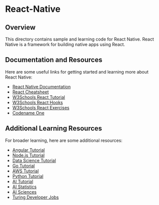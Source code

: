# React-Native

## Overview

This directory contains sample and learning code for React Native. React Native is a framework for building native apps using React.

## Documentation and Resources

Here are some useful links for getting started and learning more about React Native:

- [React Native Documentation](https://reactnative.dev/docs/getting-started)
- [React Cheatsheet](https://devhints.io/react)
- [W3Schools React Tutorial](https://www.w3schools.com/react/default.asp)
- [W3Schools React Hooks](https://www.w3schools.com/react/react_hooks.asp)
- [W3Schools React Exercises](https://www.w3schools.com/react/react_exercises.asp)
- [Codename One](https://www.codenameone.com/)

## Additional Learning Resources

For broader learning, here are some additional resources:

- [Angular Tutorial](https://www.w3schools.com/angular/default.asp)
- [Node.js Tutorial](https://www.w3schools.com/nodejs/default.asp)
- [Data Science Tutorial](https://www.w3schools.com/datascience/default.asp)
- [Go Tutorial](https://www.w3schools.com/go/index.php)
- [AWS Tutorial](https://www.w3schools.com/aws/index.php)
- [Python Tutorial](https://www.w3schools.com/python/default.asp)
- [AI Tutorial](https://www.w3schools.com/ai/default.asp)
- [AI Statistics](https://www.w3schools.com/ai/ai_statistics.asp)
- [AI Sciences](https://www.w3schools.com/ai/ai_sciences.asp)
- [Turing Developer Jobs](https://developers.turing.com/dashboard/turing_test?n=https%3A%2F%2Fwww.turing.com%2Fremote-developer-jobs%2Fj%2Fli-promoted%2Fjava-back-end-engineer-78444-bd&s=ads_developers_linkedinJobs)
